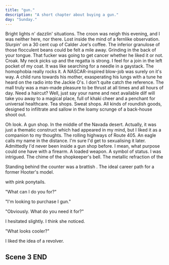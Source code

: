 ```yaml
---
title: "gun."
description: "A short chapter about buying a gun."
day: "Sunday."
---
```

<!--
## Scene 1 START - gun.

### Wallet Monologue.

You stare at your wallet. Your wallet stares back. There's money. But it's sick. Devoid of all culture. Ominously flick. Curiously plith. Pity in its crumb. A venture of foam upon a lilith of numb. So you give it your lust. A sign of your love. An abundance of lithe and a home in your crust. For the loyalty of heart. For your new best friend. For a shuckle of mildew. The chive of your pretend. Yet your offering is paltry. Without charm. Without pride. As it lingers for a cure. A kick in it's stride. So worship these notes. Validation in their crisp. Outline upon their lilac surface. Your suffer without a kiss. Embracing its judgement which strikes you with fear. So to be a better person who you call most near. It creeds. You blare. Ceremony in dissociation. Amongst the decorations of colour and quantity. Proving it's presence in fickle and gold. So now in your wallet. You notice nothing but pride. The mystique of a millionaire, at a fraction of the lie. Your wallet is lordship. The priest of your veins. Tickle me lucky. Tickle me vain. The disdain of this poor soul.

### Describe Tampons / Milo

The weekly shop. Danger's Harper Quinn. I walk past a packet of tampons. The beauty aisle. A menstrual sensation enthralled in the candid exasperation of a desperate lowlife. A murky sign of affection. Nostalgia's golden trickle. Reminding you just how weak you truly are. I'd chew on em' if they didn't remind me so much of Milo. Her erratic touch. The boiled ingenuity of her misanthropic mind. Washed against an afflictive sleaze of mindless inconsequence. I suppose I simply wanted to hold her. Embrace her. Call her nice things. Perhaps more than she herself wanted to be held or spoken to. As an ode to my own quixotic desires, now working against me in a defective ward of malevolent circumstance. Hospitalised. Locking my one true love away in a blighted cage of impractical pursuits, never to be realised again. Stupid sop. I think I should get chips. Should I get chips? I mean, chips have never done anyone any harm. At least as far as I can tell. Aside from fat people. I wouldn't fuck a fat person, but at least I'm denying a real huffer from binging any further. Allow me to assist, fat whore. I no longer felt like eating chips.

I walk past a young couple. They seem happy. Healthy. Despair. Reason to self-annihilate. I respond by plunging my hand into a bubbling vat of corrugated butter. Drowning my sorrows in the creamy goodness of a pasturised opulence. The ice cream in my hand melts. Matching the temperature of my soul. I feel sick. Their laughter was svelte. Sleek. You could feel it in their presence. Maybe it was the feeling of co-existence itself. The apparition of gurn n' chunk, splitting together in a rolling cylinder of tempered aurelia. Yet how did I fit into all of this? Who would be my other half, young and desirable, or was I destined to remained pauper in this perversion of public space? I continued to stew in my unending jealousy. Alternating between pudding and sadness. I grasped at a packet of two-minute noodles, wishing instead that it was a girlfriend. Although I guess noodles offered a similar comfort. Twiddle n' warmth in it's deciduous long strands, as they curl around your tongue in a yellow melt of fine-grained perfection. Then I thought of Milo. Then my body sank. Caving into it's interior. De-pitted for all it was worth. My face became both truly petrified, yet ambivalent to the premise of life itself. Stark in it's seltzer. Inanimate in it's shapelessness. Reimagined in it's waucht quaff of satanic fear. I assured myself it was okay. Perhaps Milo would appear from behind the vast refrigeration of milk and other lactose-intolerant odities to tell me that everything was okay. With a smile thrown in for good measure. It didn't happen. But thank god the apple pie was on special. It would go well with the week-old cream in the fridge.

### Describe the store

I wasn't exactly sure why I came to the supermarket. "Maintain minimal function," reads a menacing teleprompter inside my head. I decide to ignore it. Although peppy in my remarks, at the very least I hadn't lost my sarcasm. The one true thing in life keeping me alive. Foundation upon an American staple of student debt and ketchup. Rotting the minds of us all. Ultimately, it wouldn't have made much of a difference if I'd simply perished right here where my very feet stand, in amidst the fresh produce section. Covered in a relative stampede of avocados. Conveniently fading in the soles of these overpriced shoes, to be permanently transfixed onto a tombstone made from soot and bone. I needed to concentrate. A plastic edge with a plantain for violence. With one hand on my narcissistic plea, beat begrudgingly against the clap of my jaw, I claw my way through the interior of the store. Now left in the capable hands of consumerist advertising to guide me towards an ideal set of nutritional choices. My foot takes one step into what seems like a vernacular of aluminum cans and toasted boxes. Sheen upon the loneliness of the infirmary white aisles and their gloss of duclaire. Radiating an unrelenting eleutheromania of UV into the cornea of my eye, incinerating all bacteria amongst the cardboard cities of crackers n' blue pastries drifting in amongst the discount stickers begging for your boutique. I place my hand on a coffee. Do I even drink coffee? Well, I do now. As I placed it half-willingly into the hand basket weighing me down. Soiling my mood in gloom. Zany like a princess. Wearer of this crown. I taste my mouth and it's not pretty. Sad.

Poultry. Meat. I needed meat. To be a real man. With real beans. A hunk o' skunk. Gnawin' through a steady chain o' solid proteins. With a side o' glue to hold it all down. The aromatic disparity of a roasted chickens grabs me. Cutting into my wiring. Daring me to breathe. Creamy pasta salad. Thank you, ma'am. Tins of reconstituted tallow. Clog me, baby. Hold me and fuck me into a co-op of shame. Forget the greens. The party of drones. Antioxidonts. Pick up a bunch o' yellows n' chow it down sideways. The gook chokes. Another beautiful entry point into the wired solaces of fraught boredom. Mac n' Cheese was fair game, and although I was unsure as to how I was going to haul several dozen boxes back to my front door, I at least made the effort to upgrade my hand carrier to a fully-fledged shopping cart. Mission accomplished. Now call me a soldier and hand me my award. My facial hair grazed against the undiluted air of the supermarket shelves. Disconfigured

### Describe the checkout

I proceed to the checkout. A greasy teenager in tight jeans greets me. Her camel toe snares back. Grouched in a perinephritis of cheese-slice plastic. Masticating under the pressure of an abusive father. Ulcerating in a moistened shrill. My mouth dries into a prune-like state. Her gunt glistens. Reflecting upon the lacerated tiger stripes on her purple spaced-out arms. I wouldn't have even fucked her mother if you'd given me a million dollars and a bucket of sand to lay my ruined cock in peace. Her body was like gazing into a dysfunctional projector for the disfigured. Lips the size of banana trees. Her mulled hair, as thin as a deceased whore. It smelt of dried cum, and not the cute kind. I grab the items from my shopping cart and I place them onto the conveyor belt. A feminist's nightmare. She passes me a dry look of contempt. Nice one, honey. Barely lifting her gargantuan arms to scan the on-coming onslaught of nutrition which she wanted nothing more than to smother her thick face with. As she dreams of throat-fucking a freshly cut cantalope, straight from the hands of a rough dyke. Nice n' dykie, as they say. Her camel toe loosens. Pieces of gunk fall out from her vagina and onto the floor. What a glorious day to be alive in this half-wit therapy of mind-boggling dismay. I make sure she doesn't crush the two-minute noodles with her heavy lesbian hands. In noodles we trust.

## Scene 1 END

####

## Scene 2 START

## A Gun shop.

-->

Bright lights n' dazzlin' situations. The croon was neigh this evening, and I was neither here, nor there. Lost inside the mind of a fernlike observation. Slurpin' on a 30 cent cup of Calder Joe's coffee. The inferior granulose of those flocculent beans could be felt a mile away. Grinding in the back of your tongue. That fucker was going to get cancer whether he liked it or not. Croak. My neck picks up and the regatta is strong. I feel for a join in the left pocket of my coat. It was like searching for a needle in a gaystack. The homophobia really rocks it. A NASCAR-inspired blow-job was surely on it's way. A child runs towards his mother, exasperating his lungs with a tune he heard on the radio into the Jackie O's. I don't quite catch the reference. The mall truly was a man-made pleasure to be thrust at all times and all hours of day. Need a haircut? Well, just say your name and next available dilf will take you away to a magical place, full of khaki cheer and a penchant for universal healthcare. Tea shops. Sweat shops. All kinds of roundish goods, designed to infiltrate and sallow in the loamy scrunge of a back-house shoot out.

Oh look. A gun shop. In the middle of the Navada desert. Actually, it was just a thematic construct which had appeared in my mind, but I liked it as a companion to my thoughts. The rolling highways of Route 405. An eagle calls my name in the distance. I'm sure I'd get to sexualising it later. Admittedly I'd never been inside a gun shop before. I mean, what purpose could one have with a firearm. A loaded weapon. A symbol of status. I was intrigued. The chime of the shopkeeper's bell. The metallic refraction of the 



Standing behind the counter was a brattish  . The ideal career path for a former Hooter's model.

with pink ponytails.

"What can I do you for?"

"I'm looking to purchase I gun."

"Obviously. What do you need it for?"

I hesitated slightly. I think she noticed.

"What looks cooler?"

I liked the idea of a revolver.

## Scene 3 END
